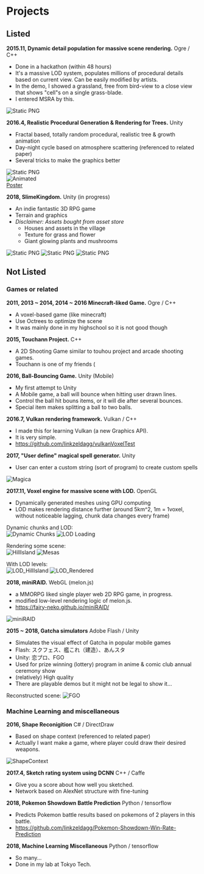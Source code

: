 # Projects

## Listed

**2015.11, Dynamic detail population for massive scene rendering.** Ogre / C++
* Done in a hackathon (within 48 hours)  
* It's a massive LOD system, populates millions of procedural details based on current view. Can be easily modified by artists.  
* In the demo, I showed a grassland, free from bird-view to a close view that shows "cell"s on a single grass-blade.
* I entered MSRA by this.

![Static PNG](Images/DynamicLOD.png)

**2016.4, Realistic Procedural Generation & Rendering for Trees.** Unity
* Fractal based, totally random procedural, realistic tree & growth animation  
* Day-night cycle based on atmosphere scattering (referenced to related paper)  
* Several tricks to make the graphics better  

![Static PNG](Images/Kokoronomori.png)  
![Animated](Images/Kokoronomori.gif)  
[Poster](Images/Poster.pdf)

**2018, SlimeKingdom.** Unity (in progress)
* An indie fantastic 3D RPG game
* Terrain and graphics
* *Disclaimer: Assets bought from asset store*
    * Houses and assets in the village
    * Texture for grass and flower
    * Giant glowing plants and mushrooms

![Static PNG](Images/SlimeKingdom1.png)
![Static PNG](Images/SlimeKingdom2.png)
![Static PNG](Images/SlimeKingdom3.jpg)

## Not Listed

### Games or related

**2011, 2013 ~ 2014, 2014 ~ 2016 Minecraft-liked Game.** Ogre / C++
* A voxel-based game (like minecraft)
* Use Octrees to optimize the scene
* It was mainly done in my highschool so it is not good though

**2015, Touchann Project.** C++
* A 2D Shooting Game similar to touhou project and arcade shooting games.
* Touchann is one of my friends (

**2016, Ball-Bouncing Game.** Unity (Mobile)
* My first attempt to Unity
* A Mobile game, a ball will bounce when hitting user drawn lines.
* Control the ball hit bouns items, or it will die after several bounces.
* Special item makes splitting a ball to two balls.

**2016.7, Vulkan rendering framework.** Vulkan / C++
* I made this for learning Vulkan (a new Graphics API).
* It is very simple.
* https://github.com/linkzeldagg/vulkanVoxelTest

**2017, "User define" magical spell generator.** Unity

* User can enter a custom string (sort of program) to create custom spells

![Magica](Images/CustomMagica.png)

**2017.11, Voxel engine for massive scene with LOD.** OpenGL

* Dynamically generated meshes using GPU computing
* LOD makes rendering distance further (around 5km^2, 1m = 1voxel, without noticeable lagging, chunk data changes every frame)

Dynamic chunks and LOD:  
![Dynamic Chunks](Images/DChunk.gif)
![LOD Loading](Images/LOD.gif)

Rendering some scene:  
![HillIsland](Images/HillIsland_2.png)
![Mesas](Images/Mesas2.png)

With LOD levels:  
![LOD_HillIsland](Images/LOD_2.png)
![LOD_Rendered](Images/LOD_2_Color.png)

**2018, miniRAID.** WebGL (melon.js)
* a MMORPG liked single player web 2D RPG game, in progress. 
* modified low-level rendering logic of melon.js.
* https://fairy-neko.github.io/miniRAID/

![miniRAID](Images/miniRAID.png)

**2015 ~ 2018, Gatcha simulators** Adobe Flash / Unity
* Simulates the visual effect of Gatcha in popular mobile games
* Flash: スクフェス、艦これ（建造）、あんスタ
* Unity: 恋プロ、FGO
* Used for prize winning (lottery) program in anime & comic club annual ceremony show
* (relatively) High quality
* There are playable demos but it might not be legal to show it...

Reconstructed scene:
![FGO](Images/FGO.png)

### Machine Learning and miscellaneous

**2016, Shape Reconigition** C# / DirectDraw
* Based on shape context (referenced to related paper)
* Actually I want make a game, where player could draw their desired weapons.

![ShapeContext](Images/ShapeContext.png)

**2017.4, Sketch rating system using DCNN** C++ / Caffe
* Give you a score about how well you sketched.
* Network based on AlexNet structure with fine-tuning

**2018, Pokemon Showdown Battle Prediction** Python / tensorflow
* Predicts Pokemon battle results based on pokemons of 2 players in this battle.
* https://github.com/linkzeldagg/Pokemon-Showdown-Win-Rate-Prediction

**2018, Machine Learning Miscellaneous** Python / tensorflow
* So many...
* Done in my lab at Tokyo Tech.
